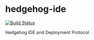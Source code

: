 # hedgehog-ide
[![Build Status](https://travis-ci.org/PRIArobotics/hedgehog-ide.svg?branch=master)](https://travis-ci.org/PRIArobotics/hedgehog-ide)

Hedgehog IDE and Deployment Protocol
